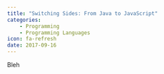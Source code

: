 ```yaml
---
title: "Switching Sides: From Java to JavaScript"
categories:
    - Programming
    - Programming Languages
icon: fa-refresh
date: 2017-09-16
---
```


Bleh